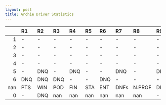 ```yaml
---
layout: post 
title: Archie Driver Statistics
--- 
```


|     | R1   | R2   | R3   | R4   | R5   | R6   | R7   | R8     | R9   | R10   | R11   | R12   | Points   | Pos   |
|----:|:-----|:-----|:-----|:-----|:-----|:-----|:-----|:-------|:-----|:------|:------|:------|:---------|:------|
|   1 | -    | -    | -    | -    | -    | -    | -    | -      | -    | -     | -     | -     | 78.0     | 5.0   |
|   2 | -    | -    | -    | -    | -    | -    | -    | -      | -    | -     | -     | -     | 72.0     | 7.0   |
|   3 | -    | -    | -    | -    | -    | -    | -    | -      | -    | -     | -     | -     | 107.0    | 4.0   |
|   4 | -    | -    | -    | -    | -    | -    | -    | -      | -    | -     | -     | -     | 75.0     | 6.0   |
|   5 | -    | DNQ  | -    | DNQ  | -    | -    | DNQ  | -      | DNQ  | -     | -     | -     | 134.0    | 1.0   |
|   6 | DNQ  | DNQ  | DNQ  | -    | -    | DNQ  | -    | -      | -    | -     | -     | -     | 71.0     | 7.0   |
| nan | PTS  | WIN  | POD  | FIN  | STA  | ENT  | DNFs | N.PROF | DNQ  | %FIN  | PPR   | BST   | CHA      | RNK   |
|   0 | -    | DNQ  | nan  | nan  | nan  | nan  | nan  | nan    | -    | -     | -     | -     | -        | -     |